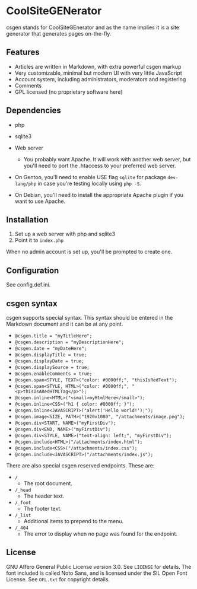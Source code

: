 # CoolSiteGENerator

csgen stands for CoolSiteGEnerator and as the name implies it is a site generator that
generates pages on-the-fly.

## Features

- Articles are written in Markdown, with extra powerful csgen markup
- Very customizable, minimal but modern UI with very little JavaScript
- Account system, including administrators, moderators and registering
- Comments
- GPL licensed (no proprietary software here)

## Dependencies

- php
- sqlite3
- Web server
  - You probably want Apache. It will work with another web server,
  but you'll need to port the .htaccess to your preferred web server.

- On Gentoo, you'll need to enable USE flag `sqlite` for package `dev-lang/php`
in case you're testing locally using `php -S`.

- On Debian, you'll need to install the appropriate Apache
plugin if you want to use Apache.

## Installation

1. Set up a web server with php and sqlite3
2. Point it to `index.php`

When no admin account is set up, you'll be prompted to create one.

## Configuration

See config.def.ini.

## csgen syntax

csgen supports special syntax. This syntax should be entered in the
Markdown document and it can be at any point.

- `@csgen.title = "myTitleHere";`
- `@csgen.description = "myDescriptionHere";`
- `@csgen.date = "myDateHere";`
- `@csgen.displayTitle = true;`
- `@csgen.displayDate = true;`
- `@csgen.displaySource = true;`
- `@csgen.enableComments = true;`
- `@csgen.span<STYLE, TEXT>("color: #0000ff;", "thisIsRedText");`
- `@csgen.span<STYLE, HTML>("color: #0000ff;", "<p>thisIsARedHTMLTag</p>");`
- `@csgen.inline<HTML>("<small>myHtmlHere</small>");`
- `@csgen.inline<CSS>("h1 { color: #0000ff; }");`
- `@csgen.inline<JAVASCRIPT>("alert('Hello world!');");`
- `@csgen.image<SIZE, PATH>("1920x1080", "/attachments/image.png");`
- `@csgen.div<START, NAME>("myFirstDiv");`
- `@csgen.div<END, NAME>("myFirstDiv");`
- `@csgen.div<STYLE, NAME>("text-align: left;", "myFirstDiv");`
- `@csgen.include<HTML>("/attachments/index.html");`
- `@csgen.include<CSS>("/attachments/index.css");`
- `@csgen.include<JAVASCRIPT>("/attachments/index.js");`

There are also special csgen reserved endpoints. These are:

- `/`
  - The root document.
- `/_head`
  - The header text.
- `/_foot`
  - The footer text.
- `/_list`
  - Additional items to prepend to the menu.
- `/_404`
  - The error to display when no page was found for the endpoint.

## License

GNU Affero General Public License version 3.0. See `LICENSE` for details.
The font included is called Noto Sans, and is licensed under the SIL Open
Font License. See `OFL.txt` for copyright details.
